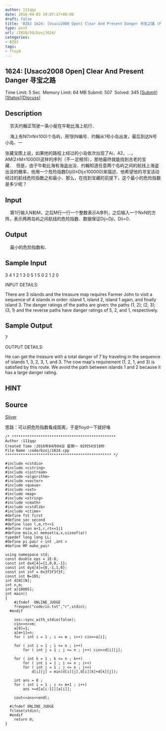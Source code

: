 ```yaml
---
author: 111qqz
date: 2016-04-03 19:07:17+00:00
draft: false
title: 'BZOJ 1624: [Usaco2008 Open] Clear And Present Danger 寻宝之路 (Floyd)'
type: post
url: /2016/04/bzoj1624/
categories:
- BZOJ
tags:
- floyd
---
```





## 1624: [Usaco2008 Open] Clear And Present Danger 寻宝之路


Time Limit: 5 Sec  Memory Limit: 64 MB
Submit: 507  Solved: 345
[[Submit](http://www.lydsy.com/JudgeOnline/submitpage.php?id=1624)][[Status](http://www.lydsy.com/JudgeOnline/problemstatus.php?id=1624)][[Discuss](http://www.lydsy.com/JudgeOnline/bbs.php?id=1624)]


## Description







    农夫约翰正驾驶一条小艇在牛勒比海上航行．




    海上有N(1≤N≤100)个岛屿，用1到N编号．约翰从1号小岛出发，最后到达N号小岛．一




张藏宝图上说，如果他的路程上经过的小岛依次出现了Ai，A2，…，AM(2≤M≤10000)这样的序列（不一定相邻），那他最终就能找到古老的宝藏．  但是，由于牛勒比海有海盗出没．约翰知道任意两个岛屿之间的航线上海盗出没的概率，他用一个危险指数Dij(0≤Dij≤100000)来描述．他希望他的寻宝活动经过的航线危险指数之和最小．那么，在找到宝藏的前提下，这个最小的危险指数是多少呢？







## Input







    第1行输入N和M，之后M行一行一个整数表示A序列，之后输入一个NxN的方阵，表示两两岛屿之间航线的危险指数．数据保证Dij=Dji，Dii=0．







## Output










    最小的危险指数和．







## Sample Input




3 4
1
2
1
3
0 5 1
5 0 2
1 2 0

INPUT DETAILS:

There are 3 islands and the treasure map requires Farmer John to
visit a sequence of 4 islands in order: island 1, island 2, island
1 again, and finally island 3. The danger ratings of the paths are
given: the paths (1, 2); (2, 3); (3, 1) and the reverse paths have
danger ratings of 5, 2, and 1, respectively.







## Sample Output




7

OUTPUT DETAILS:

He can get the treasure with a total danger of 7 by traveling in
the sequence of islands 1, 3, 2, 3, 1, and 3. The cow map's requirement
(1, 2, 1, and 3) is satisfied by this route. We avoid the path
between islands 1 and 2 because it has a large danger rating.





## HINT







## Source






[Silver](http://www.lydsy.com/JudgeOnline/problemset.php?search=Silver)






思路：可以把危险指数看成距离，于是floyd一下就好咯




 

    
    /* ***********************************************
    Author :111qqz
    Created Time :2016年04月04日 星期一 02时54分18秒
    File Name :code/bzoj/1624.cpp
    ************************************************ */
    
    #include <cstdio>
    #include <cstring>
    #include <iostream>
    #include <algorithm>
    #include <vector>
    #include <queue>
    #include <set>
    #include <map>
    #include <string>
    #include <cmath>
    #include <cstdlib>
    #include <ctime>
    #define fst first
    #define sec second
    #define lson l,m,rt<<1
    #define rson m+1,r,rt<<1|1
    #define ms(a,x) memset(a,x,sizeof(a))
    typedef long long LL;
    #define pi pair < int ,int >
    #define MP make_pair
    
    using namespace std;
    const double eps = 1E-8;
    const int dx4[4]={1,0,0,-1};
    const int dy4[4]={0,-1,1,0};
    const int inf = 0x3f3f3f3f;
    const int N=105;
    int d[N][N];
    int n,m;
    int a[10005];
    int main()
    {
    	#ifndef  ONLINE_JUDGE 
    	freopen("code/in.txt","r",stdin);
      #endif
    
    	ios::sync_with_stdio(false);
    	cin>>n>>m;
    	a[0]=1;
    	a[m+1]=n;
    	for ( int i = 1 ; i <= m ; i++) cin>>a[i];
        
    	for ( int i = 1 ; i <= n ; i++) 
    	    for ( int j = 1 ; j <= n ; j++) cin>>d[i][j];
    	
    	for ( int k = 1 ; k <= n ; k++)
    	    for ( int i = 1 ; i <= n ; i++)
    		for ( int j = 1 ; j <= n ; j++)
    		    d[i][j] = min(d[i][j],d[i][k]+d[k][j]);
    
    	int ans = 0 ;
    	for ( int i = 1 ; i <= m+1 ; i++)
    	    ans +=d[a[i-1]][a[i]];
    
    	cout<<ans<<endl;
        
      #ifndef ONLINE_JUDGE  
      fclose(stdin);
      #endif
        return 0;
    }
    



